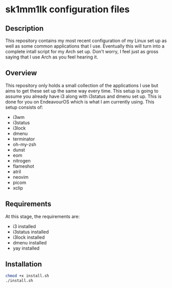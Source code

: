 # sk1mm1lk configuration files

## Description

This repository contains my most recent configuration of my Linux set up as 
well as some common applications that I use. Eventually this will turn into a 
complete intall script for my Arch set up. Don't worry, I feel just as gross 
saying that I use Arch as you feel hearing it.

## Overview

This repository only holds a small collection of the applications I use but 
aims to get these set up the same way every time. This setup is going to 
assume you already have i3 along with i3status and dmenu set up. This is done 
for you on EndeavourOS which is what I am currently using.
This setup consists of:
- i3wm
- i3status
- i3lock
- dmenu
- terminator
- oh-my-zsh
- dunst
- eom
- nitrogen
- flameshot
- atril
- neovim
- picom
- xclip

## Requirements

At this stage, the requirements are:
- i3 installed
- i3status installed
- i3lock installed
- dmenu installed
- yay installed

## Installation

```bash
chmod +x install.sh
./install.sh
```
